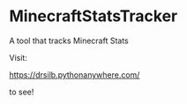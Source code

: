 # MinecraftStatsTracker
 A tool that tracks Minecraft Stats

Visit:

https://drsilb.pythonanywhere.com/

to see!
